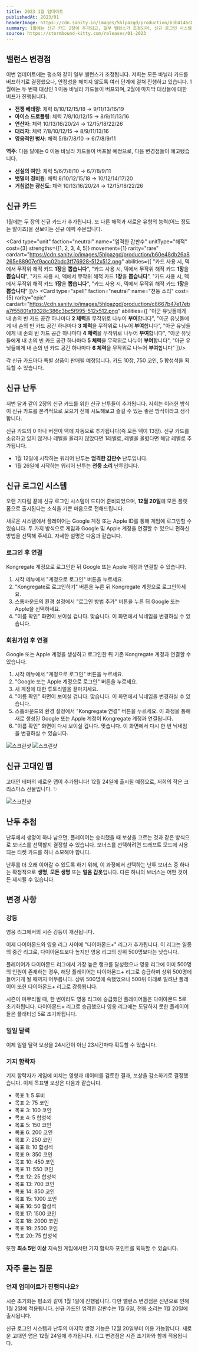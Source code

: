 ```yaml
---
title: 2023 1월 업데이트
publishedAt: 2023/01
headerImage: https://cdn.sanity.io/images/5hlpazgd/production/b3b4146d867a9888d2eb422ed2dc50768f59eee9-1920x622.png
summary: 1월에는 신규 카드 2장이 추가되고, 일부 밸런스가 조정되며, 신규 로그인 시스템이 적용됩니다!
source: https://stormbound-kitty.com/releases/01-2023
---
```


<script>
    import Old from "$components/Old.svelte";
    import ImageBlock from "$components/ImageBlock.svelte";
    import FlexibleList from "$components/FlexibleList.svelte";
    import Icon from "$components/Icon.svelte";
    import Card from "$components/Card.svelte";
    import Comment from "$components/Comment.svelte";
    import DiscountedBrawl from "$components/DiscountedBrawl.md";
</script>

## 밸런스 변경점
이번 업데이트에는 평소와 같이 일부 밸런스가 조정됩니다. 저희는 모든 바닐라 카드를 버프하기로 결정했으나, 안정성을 해치지 않도록 여러 단계에 걸쳐 진행하고 있습니다. 1월에는 두 번째 대상인 1 이동 바닐라 카드들이 버프되며, 2월에 마지막 대상들에 대한 버프가 진행됩니다.

  - **전쟁 베테랑**: 체력 <Old>8/10/12/15/18</Old> → 9/11/13/16/19
  - **아이스 드로플링**: 체력 <Old>7/8/10/12/15</Old> → 8/9/11/13/16
  - **연산자**: 체력 <Old>10/13/16/20/24</Old> → 12/15/18/22/26
  - **대리자**: 체력 <Old>7/8/10/12/15</Old> → 8/9/11/13/16
  - **영웅적인 병사**: 체력 <Old>5/6/7/8/10</Old> → 6/7/8/9/11

<Comment>

**역주**: 다음 달에는 0 이동 바닐라 카드들이 버프될 예정으로, 다음 변경점들이 예고됐습니다.

  - **선실의 여인**: 체력 5/6/7/8/10 → 6/7/8/9/11
  - **뱃멀미 경비원**: 체력 8/10/12/15/18 → 10/12/14/17/20
  - **거침없는 광신도**: 체력 10/13/16/20/24 → 12/15/18/22/26

</Comment>

## 신규 카드
1월에는 두 장의 신규 카드가 추가됩니다. 또 다른 해적과 새로운 유형의 능력(어느 정도는 말이죠)을 선보이는 신규 에픽 주문입니다.

<Card type="unit" faction="neutral" name="엄격한 갑판수" unitType="해적" cost={3} strengths={[1, 2, 3, 4, 5]} movement={1} rarity="rare" cardart="https://cdn.sanity.io/images/5hlpazgd/production/b60e48db26a8265e88907ef9acc02bdc3ff76928-512x512.png" abilities={[
    "카드 사용 시, 덱에서 무작위 해적 카드 **1장**을 **뽑습니다**",
    "카드 사용 시, 덱에서 무작위 해적 카드 **1장**을 **뽑습니다**",
    "카드 사용 시, 덱에서 무작위 해적 카드 **1장**을 **뽑습니다**",
    "카드 사용 시, 덱에서 무작위 해적 카드 **1장**을 **뽑습니다**",
    "카드 사용 시, 덱에서 무작위 해적 카드 **1장**을 **뽑습니다**"
]}/>
<Card type="spell" faction="neutral" name="천둥 소리" cost={5} rarity="epic" cardart="https://cdn.sanity.io/images/5hlpazgd/production/c8667b47e17eba7f55801a19328c386c3bc5f995-512x512.png" abilities={[
    "아군 유닛들에게 내 손의 빈 카드 공간 하나마다 **2 체력**을 무작위로 나누어 **부여**합니다",
    "아군 유닛들에게 내 손의 빈 카드 공간 하나마다 **3 체력**을 무작위로 나누어 **부여**합니다",
    "아군 유닛들에게 내 손의 빈 카드 공간 하나마다 **4 체력**을 무작위로 나누어 **부여**합니다",
    "아군 유닛들에게 내 손의 빈 카드 공간 하나마다 **5 체력**을 무작위로 나누어 **부여**합니다",
    "아군 유닛들에게 내 손의 빈 카드 공간 하나마다 **6 체력**을 무작위로 나누어 **부여**합니다"
]}/>

각 신규 카드마다 특별 상품이 판매될 예정입니다. 카드 10장, <Icon type="coin" /> 750 코인, <Icon type="stone" /> 5 합성석을 획득할 수 있습니다.

## 신규 난투
저번 달과 같이 2장의 신규 카드를 위한 신규 난투들이 추가됩니다. 저희는 이러한 방식이 신규 카드를 본격적으로 모으기 전에 시도해보고 즐길 수 있는 좋은 방식이라고 생각합니다.

신규 카드의 0 마나 버전이 덱에 자동으로 추가됩니다(즉 모든 덱이 13장). 신규 카드를 소유하고 있지 않거나 레벨을 올리지 않았다면 1레벨로, 레벨을 올렸다면 해당 레벨로 추가됩니다.

  - 1월 12일에 시작하는 워리어 난투는 **엄격한 갑판수** 난투입니다.
  - 1월 26일에 시작하는 워리어 난투는 **천둥 소리** 난투입니다.

## 신규 로그인 시스템
오랜 기다림 끝에 신규 로그인 시스템이 드디어 준비되었으며, **12월 20일**에 모든 플랫폼으로 출시된다는 소식을 기쁜 마음으로 전해드립니다.

새로운 시스템에서 플레이어는 Google 계정 또는 Apple ID를 통해 게임에 로그인할 수 있습니다. 두 가지 방식으로 게임과 Google 및 Apple 계정을 연결할 수 있으니 편하신 방법을 선택해 주세요. 자세한 설명은 다음과 같습니다.

### 로그인 후 연결
Kongregate 계정으로 로그인한 뒤 Google 또는 Apple 계정과 연결할 수 있습니다.

  1. 시작 메뉴에서 "계정으로 로그인" 버튼을 누르세요.
  2. "Kongregate로 로그인하기" 버튼을 누른 뒤 Kongregate 계정으로 로그인하세요.
  3. 스톰바운드의 환경 설정에서 "로그인 방법 추가" 버튼을 누른 뒤 Google 또는 Apple을 선택하세요.
  4. "이름 확인" 화면이 보이실 겁니다. 맞습니다. 이 화면에서 닉네임을 변경하실 수 있습니다.

### 회원가입 후 연결
Google 또는 Apple 계정을 생성하고 로그인한 뒤 기존 Kongregate 계정과 연결할 수 있습니다.

  1. 시작 메뉴에서 "계정으로 로그인" 버튼을 누르세요.
  2. "Google 또는 Apple 계정으로 로그인" 버튼을 누르세요.
  3. 새 계정에 대한 튜토리얼을 끝마치세요.
  4. "이름 확인" 화면이 보이실 겁니다. 맞습니다. 이 화면에서 닉네임을 변경하실 수 있습니다.
  5. 스톰바운드의 환경 설정에서 "Kongregate 연결" 버튼을 누르세요. 이 과정을 통해 새로 생성된 Google 또는 Apple 계정이 Kongregate 계정과 연결됩니다.
  6. "이름 확인" 화면이 다시 보이실 겁니다. 맞습니다. 이 화면에서 다시 한 번 닉네임을 변경하실 수 있습니다.

<FlexibleList allowOverflow>
    <img alt="스크린샷" src="https://cdn.sanity.io/images/5hlpazgd/production/8d3f1bff75aab55f7359b5e95b624789a3791851-1080x2280.jpg#screenshot" />
    <img alt="스크린샷" src="https://cdn.sanity.io/images/5hlpazgd/production/51b47baad5b311177a62cc8b191e9e1d80a2b89a-1080x2280.jpg#screenshot" />
</FlexibleList>

## 신규 고대인 맵
고대인 테마의 새로운 맵이 추가됩니다! 12월 24일에 출시될 예정으로, 저희의 작은 크리스마스 선물입니다. ✨

<FlexibleList allowOverflow>
    <img alt="스크린샷" src="https://cdn.sanity.io/images/5hlpazgd/production/b2066cb6897cc01a9e217dc2a9f6d8922c74ab17-3840x2160.png#landscape">
</FlexibleList>

## 난투 추첨
<ImageBlock position="right" src="https://cdn.sanity.io/images/5hlpazgd/production/81f717c6a822afa7ad9e2782cafea27420afba4a-1080x2400.jpg#screenshot">

난투에서 생명이 하나 남으면, 플레이어는 승리했을 때 보상을 고르는 것과 같은 방식으로 보너스를 선택할지 결정할 수 있습니다. 보너스를 선택하려면 드래프트 모드에 사용되는 티켓 카드를 하나 소모해야 합니다.

난투를 더 오래 이어갈 수 있도록 하기 위해, 이 과정에서 선택하는 난투 보너스 중 하나는 확정적으로 **생명**, **모든 생명** 또는 **얼음 갑옷**입니다. 다른 하나의 보너스는 어떤 것이든 제시될 수 있습니다.

</ImageBlock>

## 변경 사항
### 강등
영웅 리그에서의 시즌 강등이 개선됩니다.

이제 다이아몬드와 영웅 리그 사이에 "다이아몬드+" 리그가 추가됩니다. 이 리그는 일종의 중간 리그로, 다이아몬드보다 높지만 영웅 리그의 상위 500명보다는 낮습니다.

플레이어가 다이아몬드 리그에서 가장 높은 랭크를 달성했으나 영웅 리그에 이미 500명의 인원이 존재하는 경우, 해당 플레이어는 다이아몬드+ 리그로 승급하며 상위 500명에 들어가게 될 때까지 머무릅니다. 상위 500명에 속했었으나 500위 아래로 밀려난 플레이어 또한 다이아몬드+ 리그로 강등됩니다.

시즌이 마무리될 때, 한 번이라도 영웅 리그에 승급했던 플레이어들은 다이아몬드 5로 초기화됩니다. 다이아몬드+ 리그로 승급했으나 영웅 리그에는 도달하지 못한 플레이어들은 플래티넘 5로 초기화됩니다.

### 일일 달력
이제 일일 달력 보상을 24시간이 아닌 23시간마다 획득할 수 있습니다.

### 기지 함락자
기지 함락자가 게임에 미치는 영향과 데이터를 검토한 결과, 보상을 감소하기로 결정했습니다. 이제 목표별 보상은 다음과 같습니다.

  - 목표 1: <Icon type="ruby" /> 5 루비
  - 목표 2: <Icon type="coin" /> 75 코인
  - 목표 3: <Icon type="coin" /> 100 코인
  - 목표 4: <Icon type="stone" /> 5 합성석
  - 목표 5: <Icon type="coin" /> 150 코인
  - 목표 6: <Icon type="coin" /> 200 코인
  - 목표 7: <Icon type="coin" /> 250 코인
  - 목표 8: <Icon type="stone" /> 10 합성석
  - 목표 9: <Icon type="coin" /> 350 코인
  - 목표 10: <Icon type="coin" /> 450 코인
  - 목표 11: <Icon type="coin" /> 550 코인
  - 목표 12: <Icon type="stone" /> 25 합성석
  - 목표 13: <Icon type="coin" /> 700 코인
  - 목표 14: <Icon type="coin" /> 850 코인
  - 목표 15: <Icon type="coin" /> 1000 코인
  - 목표 16: <Icon type="stone" /> 50 합성석
  - 목표 17: <Icon type="coin" /> 1500 코인
  - 목표 18: <Icon type="coin" /> 2000 코인
  - 목표 19: <Icon type="coin" /> 2500 코인
  - 목표 20: <Icon type="stone" /> 75 합성석

또한 **최소 5턴 이상** 지속된 게임에서만 기지 함락자 포인트를 획득할 수 있습니다.

## 자주 묻는 질문
### 언제 업데이트가 진행되나요?
시즌 초기화는 평소와 같이 1월 1일에 진행됩니다. 다만 밸런스 변경점은 신년으로 인해 1월 2일에 적용됩니다. 신규 카드인 엄격한 갑판수는 1월 6일, 천둥 소리는 1월 20일에 출시됩니다.

신규 로그인 시스템과 난투의 마지막 생명 기능은 12월 20일부터 이용 가능합니다. 새로운 고대인 맵은 12월 24일에 추가됩니다. 리그 변경점은 시즌 초기화와 함께 적용됩니다.